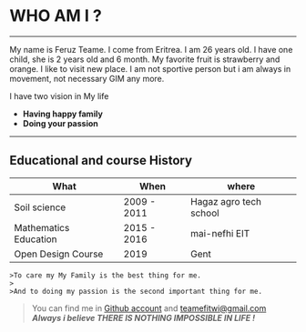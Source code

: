 # WHO AM I ?
____________
My name is Feruz Teame. I come from Eritrea. I am 26 years old. I have one child, she is 2 years old and 6 month. My favorite fruit is strawberry and orange. I like to visit new place. I am not sportive person but i am always in movement, not necessary GIM any more.

I have two vision in My life
* **Having happy family**
* **Doing your passion**
_____________________________
## Educational and course History

What | When | where 
-----| ------- |--------
Soil science | 2009 - 2011 | Hagaz agro tech school 
Mathematics Education | 2015 - 2016 | mai-nefhi EIT 
Open Design Course | 2019 | Gent 

    >To care my My Family is the best thing for me.
    >
    >And to doing my passion is the second important thing for me.
    
>You can find me in <a href="https://github.com/Feruzteame"> Github account</a> and <teamefitwi@gmail.com>
***Always i believe THERE IS NOTHING IMPOSSIBLE IN LIFE !***
